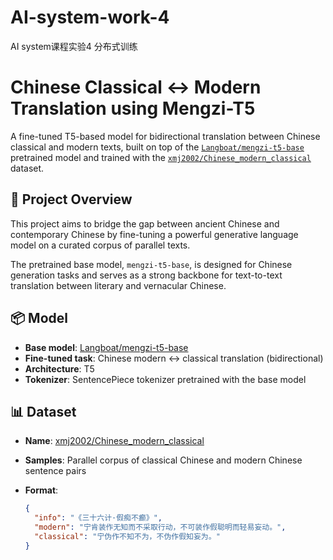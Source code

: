 # AI-system-work-4

AI system课程实验4 分布式训练

# Chinese Classical ↔ Modern Translation using Mengzi-T5

A fine-tuned T5-based model for bidirectional translation between Chinese classical and modern texts, built on top of the [`Langboat/mengzi-t5-base`](https://huggingface.co/Langboat/mengzi-t5-base) pretrained model and trained with the [`xmj2002/Chinese_modern_classical`](https://huggingface.co/datasets/xmj2002/Chinese_modern_classical) dataset.

## 🚀 Project Overview

This project aims to bridge the gap between ancient Chinese and contemporary Chinese by fine-tuning a powerful generative language model on a curated corpus of parallel texts.

The pretrained base model, `mengzi-t5-base`, is designed for Chinese generation tasks and serves as a strong backbone for text-to-text translation between literary and vernacular Chinese.

## 📦 Model

- **Base model**: [Langboat/mengzi-t5-base](https://huggingface.co/Langboat/mengzi-t5-base)
- **Fine-tuned task**: Chinese modern ↔ classical translation (bidirectional)
- **Architecture**: T5
- **Tokenizer**: SentencePiece tokenizer pretrained with the base model

## 📊 Dataset

- **Name**: [xmj2002/Chinese_modern_classical](https://huggingface.co/datasets/xmj2002/Chinese_modern_classical)
- **Samples**: Parallel corpus of classical Chinese and modern Chinese sentence pairs
- **Format**:

  ```json
  {
    "info": "《三十六计·假痴不癫》",
    "modern": "宁肯装作无知而不采取行动，不可装作假聪明而轻易妄动。",
    "classical": "宁伪作不知不为，不伪作假知妄为。"
  }


